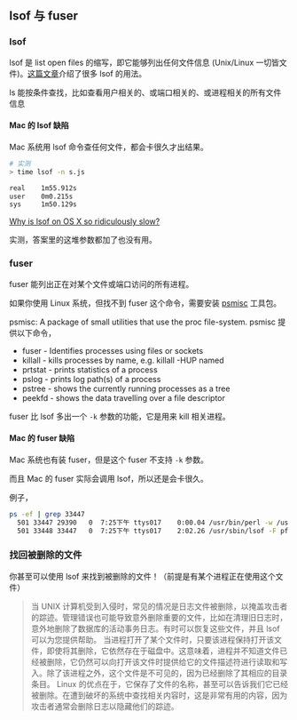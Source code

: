 ## lsof 与 fuser

### lsof

lsof 是 list open files 的缩写，即它能够列出任何文件信息 (Unix/Linux 一切皆文件)。[这篇文章](http://www.danielmiessler.com/study/lsof/)介绍了很多 lsof 的用法。

ls 能按条件查找，比如查看用户相关的、或端口相关的、或进程相关的所有文件信息

#### Mac 的 lsof 缺陷

Mac 系统用 lsof 命令查任何文件，都会卡很久才出结果。

```bash
# 实测
> time lsof -n s.js

real    1m55.912s
user    0m0.215s
sys     1m50.129s
```

[Why is lsof on OS X so ridiculously slow?](https://apple.stackexchange.com/questions/81140/why-is-lsof-on-os-x-so-ridiculously-slow/243269?noredirect=1)

实测，答案里的这堆参数都加了也没有用。

### fuser

fuser 能列出正在对某个文件或端口访问的所有进程。

如果你使用 Linux 系统，但找不到 fuser 这个命令，需要安装 [psmisc](https://gitlab.com/psmisc/psmisc) 工具包。

psmisc: A package of small utilities that use the proc file-system.
psmisc 提供以下命令，

- fuser   - Identifies processes using files or sockets
- killall - kills processes by name, e.g. killall -HUP named
- prtstat - prints statistics of a process
- pslog   - prints log path(s) of a process
- pstree  - shows the currently running processes as a tree
- peekfd  - shows the data travelling over a file descriptor

fuser 比 lsof 多出一个 `-k` 参数的功能，它是用来 kill 相关进程。


#### Mac 的 fuser 缺陷

Mac 系统也有装 fuser，但是这个 fuser 不支持 `-k` 参数。

而且 Mac 的 fuser 实际会调用 lsof，所以还是会卡很久。

例子，

```bash
ps -ef | grep 33447
  501 33447 29390   0  7:25下午 ttys017    0:00.04 /usr/bin/perl -w /usr/bin/fuser README.md
  501 33448 33447   0  7:25下午 ttys017    2:02.26 /usr/sbin/lsof -F pf -- README.md
```

### 找回被删除的文件

你甚至可以使用 lsof 来找到被删除的文件！（前提是有某个进程正在使用这个文件）

> 当 UNIX 计算机受到入侵时，常见的情况是日志文件被删除，以掩盖攻击者的踪迹。管理错误也可能导致意外删除重要的文件，比如在清理旧日志时，意外地删除了数据库的活动事务日志。有时可以恢复这些文件，并且 lsof 可以为您提供帮助。
> 当进程打开了某个文件时，只要该进程保持打开该文件，即使将其删除，它依然存在于磁盘中。这意味着，进程并不知道文件已经被删除，它仍然可以向打开该文件时提供给它的文件描述符进行读取和写入。除了该进程之外，这个文件是不可见的，因为已经删除了其相应的目录条目。
> Linux 的优点在于，它保存了文件的名称，甚至可以告诉我们它已经被删除。在遭到破坏的系统中查找相关内容时，这是非常有用的内容，因为攻击者通常会删除日志以隐藏他们的踪迹。
